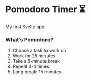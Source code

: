 # Pomodoro Timer ⏳

My first Svelte app! 

### What’s Pomodoro?
1. Choose a task to work on
2. Work for 25 minutes 
3. Take a 5-minute break
4. Repeat 3-4 times
5. Long break: 15 minutes 
